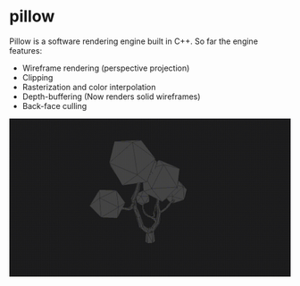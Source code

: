 # pillow

Pillow is a software rendering engine built in C++. So far the engine features:

- Wireframe rendering (perspective projection)
- Clipping
- Rasterization and color interpolation
- Depth-buffering (Now renders solid wireframes)
- Back-face culling

<p align="center">
  <img src="https://raw.githubusercontent.com/zzef/pillow/master/docs/sample.gif?token=AFRVA2NMK6F7H2YC5UI6KDS6VWZWQ">
</p>
